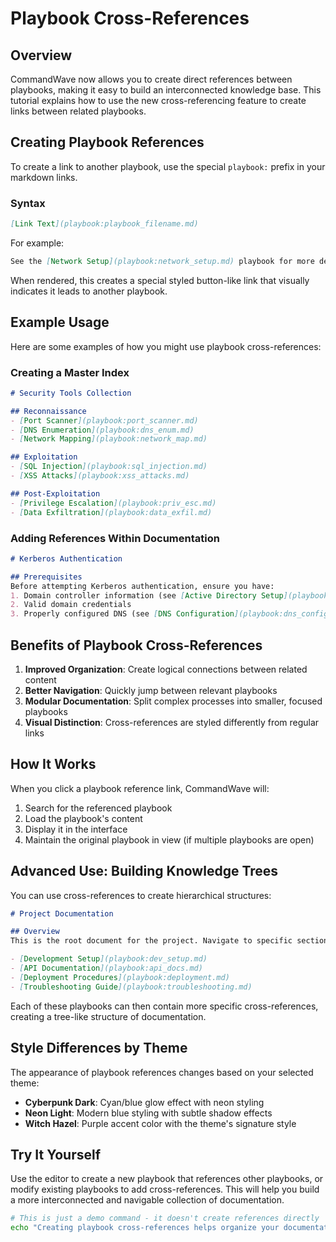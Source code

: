# Playbook Cross-References

## Overview

CommandWave now allows you to create direct references between playbooks, making it easy to build an interconnected knowledge base. This tutorial explains how to use the new cross-referencing feature to create links between related playbooks.

## Creating Playbook References

To create a link to another playbook, use the special `playbook:` prefix in your markdown links.

### Syntax

```markdown
[Link Text](playbook:playbook_filename.md)
```

For example:
```markdown
See the [Network Setup](playbook:network_setup.md) playbook for more details.
```

When rendered, this creates a special styled button-like link that visually indicates it leads to another playbook.

## Example Usage

Here are some examples of how you might use playbook cross-references:

### Creating a Master Index

```markdown
# Security Tools Collection

## Reconnaissance
- [Port Scanner](playbook:port_scanner.md)
- [DNS Enumeration](playbook:dns_enum.md)
- [Network Mapping](playbook:network_map.md)

## Exploitation
- [SQL Injection](playbook:sql_injection.md)
- [XSS Attacks](playbook:xss_attacks.md)

## Post-Exploitation
- [Privilege Escalation](playbook:priv_esc.md)
- [Data Exfiltration](playbook:data_exfil.md)
```

### Adding References Within Documentation

```markdown
# Kerberos Authentication

## Prerequisites
Before attempting Kerberos authentication, ensure you have:
1. Domain controller information (see [Active Directory Setup](playbook:ad_setup.md))
2. Valid domain credentials 
3. Properly configured DNS (see [DNS Configuration](playbook:dns_config.md))
```

## Benefits of Playbook Cross-References

1. **Improved Organization**: Create logical connections between related content
2. **Better Navigation**: Quickly jump between relevant playbooks
3. **Modular Documentation**: Split complex processes into smaller, focused playbooks
4. **Visual Distinction**: Cross-references are styled differently from regular links

## How It Works

When you click a playbook reference link, CommandWave will:

1. Search for the referenced playbook
2. Load the playbook's content
3. Display it in the interface
4. Maintain the original playbook in view (if multiple playbooks are open)

## Advanced Use: Building Knowledge Trees

You can use cross-references to create hierarchical structures:

```markdown
# Project Documentation

## Overview
This is the root document for the project. Navigate to specific sections:

- [Development Setup](playbook:dev_setup.md)
- [API Documentation](playbook:api_docs.md)
- [Deployment Procedures](playbook:deployment.md)
- [Troubleshooting Guide](playbook:troubleshooting.md)
```

Each of these playbooks can then contain more specific cross-references, creating a tree-like structure of documentation.

## Style Differences by Theme

The appearance of playbook references changes based on your selected theme:

- **Cyberpunk Dark**: Cyan/blue glow effect with neon styling
- **Neon Light**: Modern blue styling with subtle shadow effects
- **Witch Hazel**: Purple accent color with the theme's signature style

## Try It Yourself

Use the editor to create a new playbook that references other playbooks, or modify existing playbooks to add cross-references. This will help you build a more interconnected and navigable collection of documentation.

```bash
# This is just a demo command - it doesn't create references directly
echo "Creating playbook cross-references helps organize your documentation!"
```
